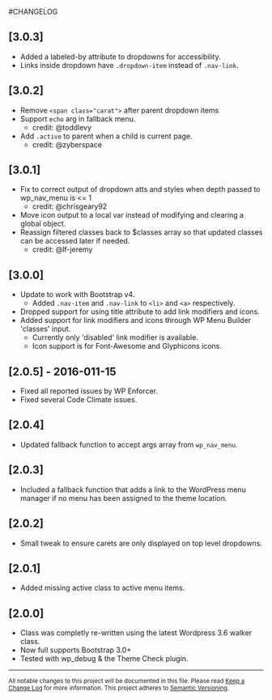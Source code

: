 #CHANGELOG

## [3.0.3]
- Added a labeled-by attribute to dropdowns for accessibility.
- Links inside dropdown have `.dropdown-item` instead of `.nav-link`.

## [3.0.2]

- Remove `<span class="carat">` after parent dropdown items
- Support `echo` arg in fallback menu.
	- credit: @toddlevy
- Add `.active` to parent when a child is current page.
	- credit: @zyberspace

## [3.0.1]

- Fix to correct output of dropdown atts and styles when depth passed to wp_nav_menu is <= 1
	- credit: @chrisgeary92
- Move icon output to a local var instead of modifying and clearing a global object.
- Reassign filtered classes back to $classes array so that updated classes can be accessed later if needed.
	- credit: @lf-jeremy

## [3.0.0]

- Update to work with Bootstrap v4.
	- Added `.nav-item` and `.nav-link` to `<li>` and `<a>` respectively.
- Dropped support for using title attribute to add link modifiers and icons.
- Added support for link modifiers and icons through WP Menu Builder 'classes' input.
	- Currently only 'disabled' link modifier is available.
	- Icon support is for Font-Awesome and Glyphicons icons.

## [2.0.5] - 2016-011-15

- Fixed all reported issues by WP Enforcer.
- Fixed several Code Climate issues.

## [2.0.4]

- Updated fallback function to accept args array from `wp_nav_menu`.

## [2.0.3]

- Included a fallback function that adds a link to the WordPress menu manager if no menu has been assigned to the theme location.

## [2.0.2]

- Small tweak to ensure carets are only displayed on top level dropdowns.

## [2.0.1]

- Added missing active class to active menu items.

## [2.0.0]

- Class was completly re-written using the latest Wordpress 3.6 walker class.
- Now full supports Bootstrap 3.0+
- Tested with wp_debug & the Theme Check plugin.


---
<small>All notable changes to this project will be documented in this file. Please read [Keep a Change Log](http://keepachangelog.com) for more information. This project adheres to [Semantic Versioning](http://semver.org).</small>
